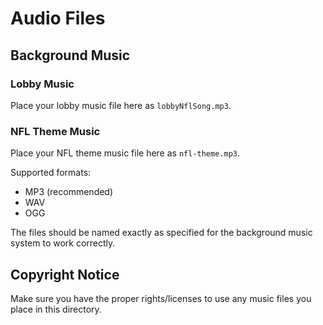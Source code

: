 # Audio Files

## Background Music

### Lobby Music
Place your lobby music file here as `lobbyNflSong.mp3`.

### NFL Theme Music
Place your NFL theme music file here as `nfl-theme.mp3`.

Supported formats:
- MP3 (recommended)
- WAV
- OGG

The files should be named exactly as specified for the background music system to work correctly.

## Copyright Notice

Make sure you have the proper rights/licenses to use any music files you place in this directory.

